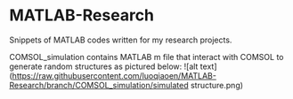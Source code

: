 # MATLAB-Research
Snippets of MATLAB codes written for my research projects.

COMSOL_simulation contains MATLAB m file that interact with COMSOL to generate random structures as pictured below:
![alt text](https://raw.githubusercontent.com/luoqiaoen/MATLAB-Research/branch/COMSOL_simulation/simulated structure.png)
